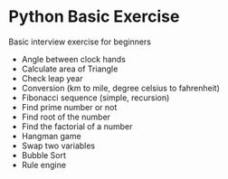 # Python Basic Exercise
Basic interview exercise for beginners

- Angle between clock hands
- Calculate area of Triangle
- Check leap year
- Conversion (km to mile, degree celsius to fahrenheit)
- Fibonacci sequence (simple, recursion)
- Find prime number or not
- Find root of the number
- Find the factorial of a number
- Hangman game
- Swap two variables
- Bubble Sort
- Rule engine

